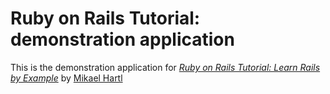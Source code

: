 # Ruby on Rails Tutorial: demonstration application

This is the demonstration application for [*Ruby on Rails Tutorial: Learn Rails by Example*](http://railstutorial.org) by [Mikael Hartl](http://michaelhartl.com)